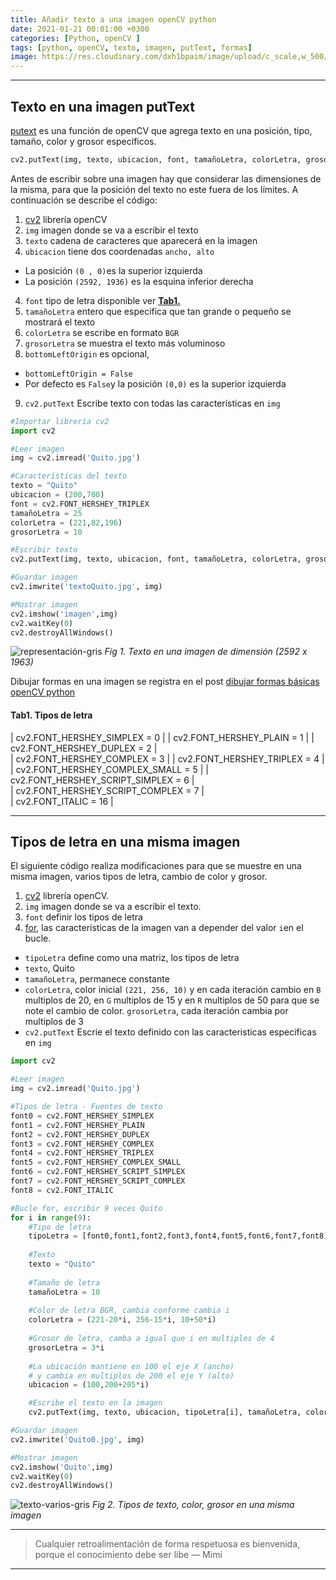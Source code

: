 ```yaml
---
title: Añadir texto a una imagen openCV python
date: 2021-01-21 00:01:00 +0300
categories: [Python, openCV ]
tags: [python, openCV, texto, imagen, putText, formas]   
image: https://res.cloudinary.com/dxh1bpaim/image/upload/c_scale,w_500/v1612374454/kipunaEC/imagen-texto/texto_f9thx8.gif
---
```


***

## Texto en una imagen **putText**

[putext](https://docs.opencv.org/master/d6/d6e/group__imgproc__draw.html#ga5126f47f883d730f633d74f07456c576) es una función de openCV que agrega texto en una posición, tipo, tamaño, color y grosor específicos. 

```python
cv2.putText(img, texto, ubicacion, font, tamañoLetra, colorLetra, grosorLetra, bottomLeftOrigin = False)
```
Antes de escribir sobre una imagen hay que considerar las dimensiones de la misma, para que la posición del texto no este fuera de los límites. A continuación se describe el código:

1. [cv2](https://opencv.org/) librería openCV
2. `img` imagen donde se va a escribir el texto
2. `texto` cadena de caracteres que aparecerá en la imagen
3. `ubicacion` tiene dos coordenadas `ancho, alto`
 * La posición `(0 , 0)`es la superior izquierda
 * La posición `(2592, 1936)` es la esquina inferior derecha
4. `font` tipo de letra disponible ver [**Tab1.**](#tab1-tipos-de-letra)
5. `tamañoLetra` entero que especifica que tan grande o pequeño se mostrará el texto
6. `colorLetra` se escribe en formato `BGR`
7. `grosorLetra` se muestra el texto más voluminoso
8. `bottomLeftOrigin` es opcional, 
 * `bottomLeftOrigin = False`
 * Por defecto es `False`y la posición `(0,0)` es la superior izquierda
9. `cv2.putText` Escribe texto con todas las características en `img` 

```python
#Importar librería cv2
import cv2

#Leer imagen
img = cv2.imread('Quito.jpg')

#Características del texto
texto = "Quito"
ubicacion = (200,700)
font = cv2.FONT_HERSHEY_TRIPLEX
tamañoLetra = 25
colorLetra = (221,82,196)
grosorLetra = 10

#Escribir texto
cv2.putText(img, texto, ubicacion, font, tamañoLetra, colorLetra, grosorLetra)

#Guardar imagen
cv2.imwrite('textoQuito.jpg', img)

#Mostrar imagen
cv2.imshow('imagen',img)
cv2.waitKey(0)
cv2.destroyAllWindows()
```

![representación-gris](https://res.cloudinary.com/dxh1bpaim/image/upload/c_scale,w_550/v1611339416/kipunaEC/imagen-texto/Quito1_hqvwrt.jpg)
_Fig 1. Texto en una imagen de dimensión (2592 x 1963)_

Dibujar formas en una imagen se registra en el post [dibujar formas básicas openCV python](../Dibujar-Formas-básicas-openCV-python/)

#### Tab1. Tipos de letra

 | cv2.FONT_HERSHEY_SIMPLEX = 0	|
 | cv2.FONT_HERSHEY_PLAIN = 1		|
 | cv2.FONT_HERSHEY_DUPLEX = 2	|	
 | cv2.FONT_HERSHEY_COMPLEX = 3	|
 | cv2.FONT_HERSHEY_TRIPLEX = 4	|
 | cv2.FONT_HERSHEY_COMPLEX_SMALL = 5	|
 | cv2.FONT_HERSHEY_SCRIPT_SIMPLEX = 6 |	
 | cv2.FONT_HERSHEY_SCRIPT_COMPLEX = 7 |	
 | cv2.FONT_ITALIC = 16		|	

***

## Tipos de letra en una misma imagen

El siguiente código realiza modificaciones para que se muestre en una misma imagen, varios tipos de letra, cambio de color y grosor.

1. [cv2](https://opencv.org/) librería openCV.
2. `img` imagen donde se va a escribir el texto.
3. `font` definir los tipos de letra
4. [for](https://docs.python.org/3/tutorial/controlflow.html#for-statements), las características de la imagen van a depender del valor `i`en el bucle.
 * `tipoLetra` define como una matriz, los tipos de letra
 * `texto`, Quito
 * `tamañoLetra`, permanece constante 
 * `colorLetra`, color inicial `(221, 256, 10)` y en cada iteración cambio en `B` multiplos de 20, en `G` multiplos de 15 y en `R` multiplos de 50 para que se note el cambio de color.
 `grosorLetra`, cada iteración cambia por multiplos de 3
 * `cv2.putText` Escrie el texto definido con las caracteristicas especificas en `img`
 
```python
import cv2

#Leer imagen
img = cv2.imread('Quito.jpg')

#Tipos de letra - Fuentes de texto
font0 = cv2.FONT_HERSHEY_SIMPLEX
font1 = cv2.FONT_HERSHEY_PLAIN
font2 = cv2.FONT_HERSHEY_DUPLEX
font3 = cv2.FONT_HERSHEY_COMPLEX
font4 = cv2.FONT_HERSHEY_TRIPLEX
font5 = cv2.FONT_HERSHEY_COMPLEX_SMALL
font6 = cv2.FONT_HERSHEY_SCRIPT_SIMPLEX
font7 = cv2.FONT_HERSHEY_SCRIPT_COMPLEX
font8 = cv2.FONT_ITALIC

#Bucle for, escribir 9 veces Quito
for i in range(9):
    #Tipo de letra
    tipoLetra = [font0,font1,font2,font3,font4,font5,font6,font7,font8]
    
    #Texto
    texto = "Quito"
    
    #Tamaño de letra
    tamañoLetra = 10
    
    #Color de letra BGR, cambia conforme cambia i
    colorLetra = (221-20*i, 256-15*i, 10+50*i)
    
    #Grosor de letra, camba a igual que i en multiplos de 4
    grosorLetra = 3*i
    
    #La ubicación mantiene en 100 el eje X (ancho)
    # y cambia en multiplos de 200 el eje Y (alto)
    ubicacion = (100,200+205*i)

    #Escribe el texto en la imagen
    cv2.putText(img, texto, ubicacion, tipoLetra[i], tamañoLetra, colorLetra, grosorLetra, cv2.LINE_AA)

#Guardar imagen
cv2.imwrite('Quito0.jpg', img)

#Mostrar imagen
cv2.imshow('Quito',img)
cv2.waitKey(0)
cv2.destroyAllWindows()
```

![texto-varios-gris](https://res.cloudinary.com/dxh1bpaim/image/upload/c_scale,w_550/v1612373070/kipunaEC/imagen-texto/Quito0_ynoutu.jpg)
_Fig 2. Tipos de texto, color, grosor en una misma imagen_

***


> Cualquier retroalimentación de forma respetuosa es bienvenida, porque el conocimiento debe ser libe  — Mimi

***

